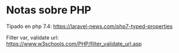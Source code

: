Notas sobre PHP
===============

Tipado en php 7.4: https://laravel-news.com/php7-typed-properties

Filter var, validate url: https://www.w3schools.com/PHP/filter_validate_url.asp
